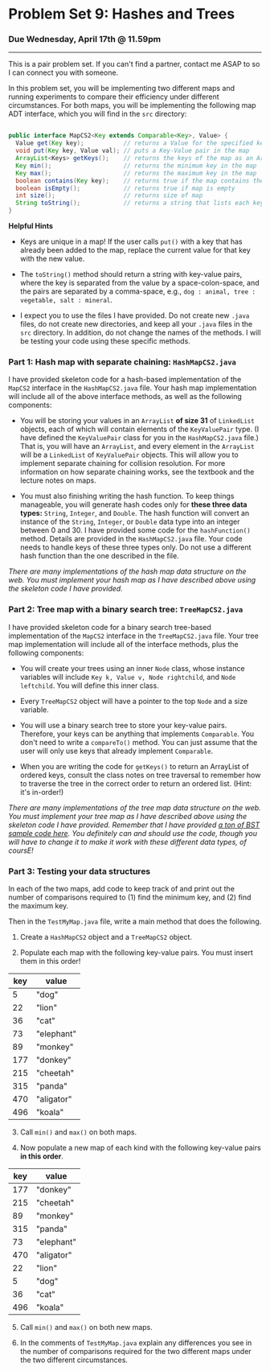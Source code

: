 # Problem Set 9: Hashes and Trees

### Due Wednesday, April 17th @ 11.59pm

---

This is a pair problem set. If you can't find a partner, contact me ASAP to so I can connect you with someone.

In this problem set, you will be implementing two different maps and running experiments to compare their efficiency under different circumstances. For both maps, you will be implementing the following map ADT interface, which you will find in the `src` directory:

``` java

public interface MapCS2<Key extends Comparable<Key>, Value> { 
  Value get(Key key);           // returns a Value for the specified key
  void put(Key key, Value val); // puts a Key-Value pair in the map
  ArrayList<Keys> getKeys();    // returns the keys of the map as an ArrayList
  Key min();                    // returns the minimum key in the map
  Key max();                    // returns the maximum key in the map
  boolean contains(Key key);    // returns true if the map contains the key
  boolean isEmpty();            // returns true if map is empty
  int size();                   // returns size of map
  String toString();            // returns a string that lists each key-value pair
}

```

**Helpful Hints**

* Keys are unique in a map! If the user calls `put()` with a key that has already been added to the map, replace the current value for that key with the new value.

* The `toString()` method should return a string with key-value pairs, where the key is separated from the value by a space-colon-space, and the pairs are separated by a comma-space, e.g., ``dog : animal, tree : vegetable, salt : mineral``.

* I expect you to use the files I have provided. Do not create new `.java` files, do not create new directories, and keep all your `.java` files in the `src` directory. In addition, do not change the names of the methods. I will be testing your code using these specific methods.


### Part 1: Hash map with separate chaining: `HashMapCS2.java`
I have provided skeleton code for a hash-based implementation of the `MapCS2` interface in the `HashMapCS2.java` file. Your hash map implementation will include all of the above interface methods, as well as the following components:

* You will be storing your values in an `ArrayList` **of size 31** of `LinkedList` objects, each of which will contain elements of the `KeyValuePair` type. (I have defined the `KeyValuePair` class for you in the `HashMapCS2.java` file.) That is, you will have an `ArrayList`, and every element in the `ArrayList` will be a `LinkedList` of `KeyValuePair` objects. This will allow you to implement separate chaining for collision resolution. For more information on how separate chaining works, see the textbook and the lecture notes on maps.

* You must also finishing writing the hash function. To keep things manageable, you will generate hash codes only for  **these three data types:** `String`, `Integer`, and `Double`. The hash function will convert an instance of the `String`, `Integer`, or `Double` data type into an integer between 0 and 30.  I have provided some code for the `hashFunction()` method. Details are provided in the `HashMapCS2.java` file. Your code needs to handle keys of these three types only. Do not use a different hash function than the one described in the file.

*There are many implementations of the hash map data structure on the web. You must implement your hash map as I have described above using the skeleton code I have provided.*


### Part 2: Tree map with a binary search tree: `TreeMapCS2.java`
I have provided skeleton code for a binary search tree-based implementation of the `MapCS2` interface in the `TreeMapCS2.java` file. Your tree map implementation will include all of the interface methods, plus the following components:

* You will create your trees using an inner `Node` class, whose instance variables will include `Key k, Value v, Node rightchild`, and `Node leftchild`. You will define this inner class.

* Every `TreeMapCS2` object will have a pointer to the top `Node` and a size variable.

* You will use a binary search tree to store your key-value pairs. Therefore, your keys can be anything that implements `Comparable`. You don't need to write a `compareTo()` method. You can just assume that the user will only use keys that already implement `Comparable`.

* When you are writing the code for `getKeys()` to return an ArrayList of ordered keys, consult the class notes on tree traversal to remember how to traverse the tree in the correct order to return an ordered list. (Hint: it's in-order!)

*There are many implementations of the tree map data structure on the web. You must implement your tree map as I have described above using the skeleton code I have provided. Remember that I have provided [a ton of BST sample code here](  https://github.com/BC-CSCI-1102-S19-TTh3/example_code/tree/master/week8/BInarySearchTrees). You definitely can and should use the code, though you will have to change it to make it work with these different data types, of coursE!*


### Part 3: Testing your data structures

In each of the two maps, add code to keep track of and print out the number of comparisons required to (1) find the minimum key, and (2) find the maximum key.

Then in the `TestMyMap.java` file, write a main method that does the following.

1. Create a `HashMapCS2` object and a `TreeMapCS2` object.

2. Populate each map with the following key-value pairs. You must insert them in this order!

| key | value |
| --- | --- |
| 5   | "dog" |
| 22  | "lion" |
| 36  | "cat" |
| 73  | "elephant" |
| 89  | "monkey" |
| 177 | "donkey" |
| 215 | "cheetah" |
| 315 | "panda" |
| 470 | "aligator" |
| 496 | "koala" |

3. Call `min()` and `max()` on both maps.

4. Now populate a new map of each kind with the following key-value pairs **in this order**.

| key | value |
| --- | --- |
| 177 | "donkey" |
| 215 | "cheetah" |
| 89  | "monkey" |
| 315 | "panda" |
| 73  | "elephant" |
| 470 | "aligator" |
| 22  | "lion" |
| 5   | "dog" |
| 36  | "cat" |
| 496 | "koala" |

5. Call `min()` and `max()` on both new maps.

6. In the comments of `TestMyMap.java` explain any differences you see in the number of comparisons required for the two different maps under the two different circumstances.



